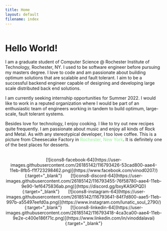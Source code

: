 ```yaml
---
title: Home 
layout: default
filename: index
--- 
```

<div style="float: left; overflow: hidden;">
<a href="/dsvinod90/pics/resume.pdf"><object style="margin-right: 30px;" data="/dsvinod90/pics/resume.pdf" type="application/pdf" width="330" height="300"></object></a>
<div class="badge-base LI-profile-badge" data-locale="en_US" data-size="large" data-theme="dark" data-type="HORIZONTAL" data-vanity="vinoddalavai" data-version="v1">
<a class="badge-base__link LI-simple-link" href="https://www.linkedin.com/in/vinoddalavai?trk=profile-badge"></a>
</div>
</div>
              
<div style="overflow: hidden;">

# Hello World!

I am a graduate student of Computer Science @ Rochester Institute of Technology, Rochester, NY. I used to be software engineer before pursuing my masters degree. I love to code and am passionate about building optimum solutions that are scalable and fault tolerant. I aim to be a successful backend engineer capable of designing and developing large scale distributed back end solutions.

I am currently seeking internship opportunities for Summer 2022. I would like to work in a reputed organization where I would be part of an enthusiastic team of engineers working in tandem to build optimum, large-scale, fault tolerant systems.

Besides love for technology, I enjoy cooking. I like to try out new recipes quite frequently. I am passionate about music and enjoy all kinds of Rock and Metal. As with any stereotypical developer, I too love coffee. This is a picture from Cheesecake Factory in <span style="color:lightgreen">Rochester, New York</span>. It is definitely one of the best places for desserts.
</div>
<br />
<div align="center">
[![icons8-facebook-64](https://user-images.githubusercontent.com/26185142/116793426-53cad800-aae4-11eb-8fb5-f1f723298462.png)](https://www.facebook.com/vinod0207/){:target="_blank"} &nbsp;&nbsp;&nbsp;&nbsp;&nbsp;
[![icons8-discord-64](https://user-images.githubusercontent.com/26185142/116793455-76f58780-aae4-11eb-9e90-1ef6475836ab.png)](https://discord.gg/bxyKASKPQD){:target="_blank"} &nbsp;&nbsp;&nbsp;&nbsp;&nbsp;
[![icons8-instagram-64](https://user-images.githubusercontent.com/26185142/116793641-84f7d800-aae5-11eb-997b-a55497eefd0a.png)](https://www.instagram.com/lunatic_soul_2790/){:target="_blank"} &nbsp;&nbsp;&nbsp;&nbsp;&nbsp;
[![icons8-linkedin-64](https://user-images.githubusercontent.com/26185142/116793418-4ca3ca00-aae4-11eb-9e2e-c400e186f71c.png)](https://www.linkedin.com/in/vinoddalavai){:target="_blank"} 
</div>
